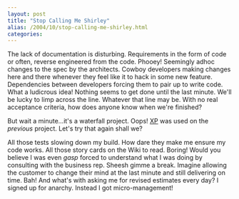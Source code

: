 ```yaml
---
layout: post
title: "Stop Calling Me Shirley"
alias: /2004/10/stop-calling-me-shirley.html
categories:
---
```

The lack of documentation is disturbing. Requirements in the form of code or often, reverse engineered from the code. Phooey! Seemingly adhoc changes to the spec by the architects. Cowboy developers making changes here and there whenever they feel like it to hack in some new feature. Dependencies between developers forcing them to pair up to write code. What a ludicrous idea! Nothing seems to get done until the last minute. We'll be lucky to limp across the line. Whatever that line may be. With no real acceptance criteria, how does anyone know when we're finished?

But wait a minute...it's a waterfall project. Oops! [XP](http://www.extremeprogramming.org/) was used on the _previous_ project. Let's try that again shall we?

All those tests slowing down my build. How dare they make me ensure my code works. All those story cards on the Wiki to read. Boring! Would you believe I was even *gasp* forced to understand what I was doing by consulting with the business rep. Sheesh gimme a break. Imagine allowing the customer to change their mind at the last minute and still delivering on time. Bah! And what's with asking me for revised estimates every day? I signed up for anarchy. Instead I got micro-management!
